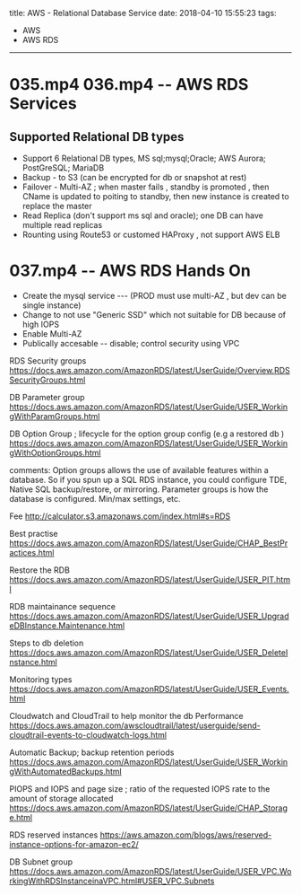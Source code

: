title: AWS - Relational Database Service
date: 2018-04-10 15:55:23
tags:
- AWS
- AWS RDS
---

# 035.mp4 036.mp4 -- AWS RDS Services

## Supported Relational DB types

* Support 6 Relational DB types, MS sql;mysql;Oracle; AWS Aurora; PostGreSQL; MariaDB
* Backup - to S3 (can be encrypted for db or snapshot at rest)
* Failover - Multi-AZ ; when master fails , standby is promoted , then CName is updated to poiting to standby, then new instance is created to replace the master
* Read Replica (don't support ms sql and oracle); one DB can have multiple read replicas
* Rounting using Route53 or customed HAProxy , not support AWS ELB

# 037.mp4 -- AWS RDS Hands On


* Create the mysql service --- (PROD must use multi-AZ , but dev can be single instance)
* Change to not use "Generic SSD" which not suitable for DB because of high IOPS
* Enable Multi-AZ
* Publically accesable -- disable; control security using VPC

RDS Security groups
https://docs.aws.amazon.com/AmazonRDS/latest/UserGuide/Overview.RDSSecurityGroups.html

DB Parameter group
https://docs.aws.amazon.com/AmazonRDS/latest/UserGuide/USER_WorkingWithParamGroups.html

DB Option Group ; lifecycle for the option group config (e.g a restored db )
https://docs.aws.amazon.com/AmazonRDS/latest/UserGuide/USER_WorkingWithOptionGroups.html

comments:
Option groups allows the use of available features within a database. So if you spun up a SQL RDS instance, you could configure TDE, Native SQL backup/restore, or mirroring. Parameter groups is how the database is configured. Min/max settings, etc.

Fee
http://calculator.s3.amazonaws.com/index.html#s=RDS

Best practise
https://docs.aws.amazon.com/AmazonRDS/latest/UserGuide/CHAP_BestPractices.html

Restore the RDB
https://docs.aws.amazon.com/AmazonRDS/latest/UserGuide/USER_PIT.html

RDB maintainance sequence
https://docs.aws.amazon.com/AmazonRDS/latest/UserGuide/USER_UpgradeDBInstance.Maintenance.html

Steps to db deletion
https://docs.aws.amazon.com/AmazonRDS/latest/UserGuide/USER_DeleteInstance.html

Monitoring types
https://docs.aws.amazon.com/AmazonRDS/latest/UserGuide/USER_Events.html


Cloudwatch and CloudTrail to help monitor the db Performance
https://docs.aws.amazon.com/awscloudtrail/latest/userguide/send-cloudtrail-events-to-cloudwatch-logs.html



Automatic Backup; backup retention periods
https://docs.aws.amazon.com/AmazonRDS/latest/UserGuide/USER_WorkingWithAutomatedBackups.html

PIOPS and IOPS and page size ; ratio of the requested IOPS rate to the amount of storage allocated
https://docs.aws.amazon.com/AmazonRDS/latest/UserGuide/CHAP_Storage.html


RDS reserved instances
https://aws.amazon.com/blogs/aws/reserved-instance-options-for-amazon-ec2/


DB Subnet group
https://docs.aws.amazon.com/AmazonRDS/latest/UserGuide/USER_VPC.WorkingWithRDSInstanceinaVPC.html#USER_VPC.Subnets
